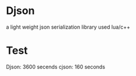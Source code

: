 # Djson
a light weight json serialization library used lua/c++

# Test
Djson: 3600 secends
cjson: 160 seconds
